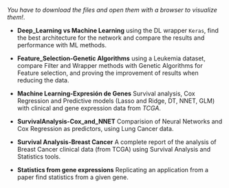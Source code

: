 
*You have to download the files and open them with a browser to visualize them!*.

- **Deep_Learning vs Machine Learning** using the DL wrapper `Keras`, find the best architecture for the network and compare the results and performance with ML methods.


- **Feature_Selection-Genetic Algorithms** using a Leukemia dataset, compare Filter and Wrapper methods with Genetic Algorithms for Feature selection, and proving the improvement of results when reducing the data.


- **Machine Learning-Expresión de Genes** Survival analysis, Cox Regression and Predictive models (Lasso and Ridge, DT, NNET, GLM) with clinical and gene expression data from *TCGA*.

- **SurvivalAnalysis-Cox_and_NNET** Comparision of Neural Networks and Cox Regression as  predictors, using Lung Cancer data. 

- **Survival Analysis-Breast Cancer** A complete report of the analysis of Breast Cancer clinical data (from TCGA) using Survival Analysis and Statistics tools.

- **Statistics from gene expressions** Replicating an application from a paper find statistics from a given gene.



